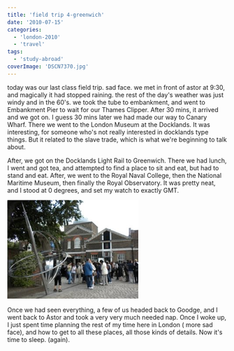 ```yaml
---
title: 'field trip 4-greenwich'
date: '2010-07-15'
categories:
  - 'london-2010'
  - 'travel'
tags:
  - 'study-abroad'
coverImage: 'DSCN7370.jpg'
---
```


today was our last class field trip. sad face. we met in front of astor at 9:30, and magically it had stopped raining. the rest of the day's weather was just windy and in the 60's. we took the tube to embankment, and went to Embankment Pier to wait for our Thames Clipper. After 30 mins, it arrived and we got on. I guess 30 mins later we had made our way to Canary Wharf. There we went to the London Museum at the Docklands. It was interesting, for someone who's not really interested in docklands type things. But it related to the slave trade, which is what we're beginning to talk about.

After, we got on the Docklands Light Rail to Greenwich. There we had lunch, I went and got tea, and attempted to find a place to sit and eat, but had to stand and eat. After, we went to the Royal Naval College, then the National Maritime Museum, then finally the Royal Observatory. It was pretty neat, and I stood at 0 degrees, and set my watch to exactly GMT.

[![](images/DSCN7370-300x225.jpg)](https://blog.kaleighscruggs.com/wp-content/uploads/2010/07/DSCN7370.jpg)

Once we had seen everything, a few of us headed back to Goodge, and I went back to Astor and took a very very much needed nap. Once I woke up, I just spent time planning the rest of my time here in London ( more sad face), and how to get to all these places, all those kinds of details. Now it's time to sleep. (again).
